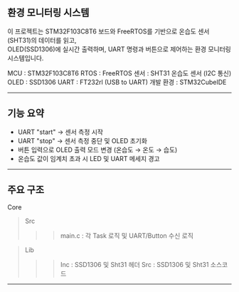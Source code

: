환경 모니터링 시스템
---
이 프로젝트는 STM32F103C8T6 보드와 FreeRTOS를 기반으로 온습도 센서(SHT31)의 데이터를 읽고,  
OLED(SSD1306)에 실시간 출력하며, UART 명령과 버튼으로 제어하는 환경 모니터링 시스템입니다.

MCU  : STM32F103C8T6
RTOS : FreeRTOS
센서 : SHT31 온습도 센서 (I2C 통신)
OLED : SSD1306
UART : FT232rl (USB to UART)
개발 환경 : STM32CubeIDE

---
기능 요약
---
- UART "start" → 센서 측정 시작
- UART "stop" → 센서 측정 중단 및 OLED 초기화
- 버튼 입력으로 OLED 출력 모드 변경 (온습도 → 온도 → 습도)
- 온습도 값이 임계치 초과 시 LED 및 UART 메세지 경고

---
주요 구조
---
Core
> Src
>>> main.c : 각 Task 로직 및 UART/Button 수신 로직

> Lib
>>> Inc : SSD1306 및 Sht31 헤더
>>> Src : SSD1306 및 Sht31 소스코드
---
